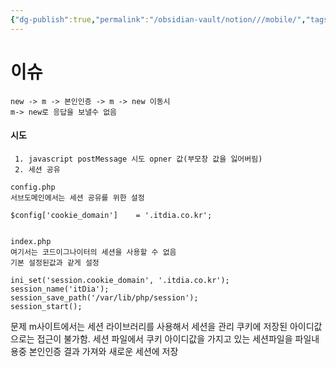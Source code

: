 ```yaml
---
{"dg-publish":true,"permalink":"/obsidian-vault/notion///mobile/","tags":["gardenEntry"]}
---
```




# 이슈
	new -> m -> 본인인증 -> m -> new 이동시
	m-> new로 응답을 보낼수 없음 

#### 시도
	 1. javascript postMessage 시도 opner 값(부모창 값을 잃어버림)
	 2. 세션 공유
```
config.php
서브도메인에서는 세션 공유를 위한 설정

$config['cookie_domain']    = '.itdia.co.kr';
	
```

```
index.php
여기서는 코드이그나이터의 세션을 사용할 수 없음
기본 설정된값과 같게 설정

ini_set('session.cookie_domain', '.itdia.co.kr');  
session_name('itDia');  
session_save_path('/var/lib/php/session');  
session_start();

```

문제 m사이트에서는 세션 라이브러리를 사용해서 세션을 관리
쿠키에 저장된 아이디값으로는 접근이 불가함.
세션 파일에서 쿠키 아이디값을 가지고 있는 세션파일을 파일내용중 
본인인증 결과 가져와 새로운 세션에 저장

